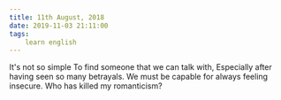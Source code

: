 ```yaml
---
title: 11th August, 2018
date: 2019-11-03 21:11:00
tags:
    learn english
---
```


It's not so simple
To find someone that we can talk with,
Especially after having seen so many betrayals.
We must be capable for always feeling insecure.
Who has killed my romanticism?